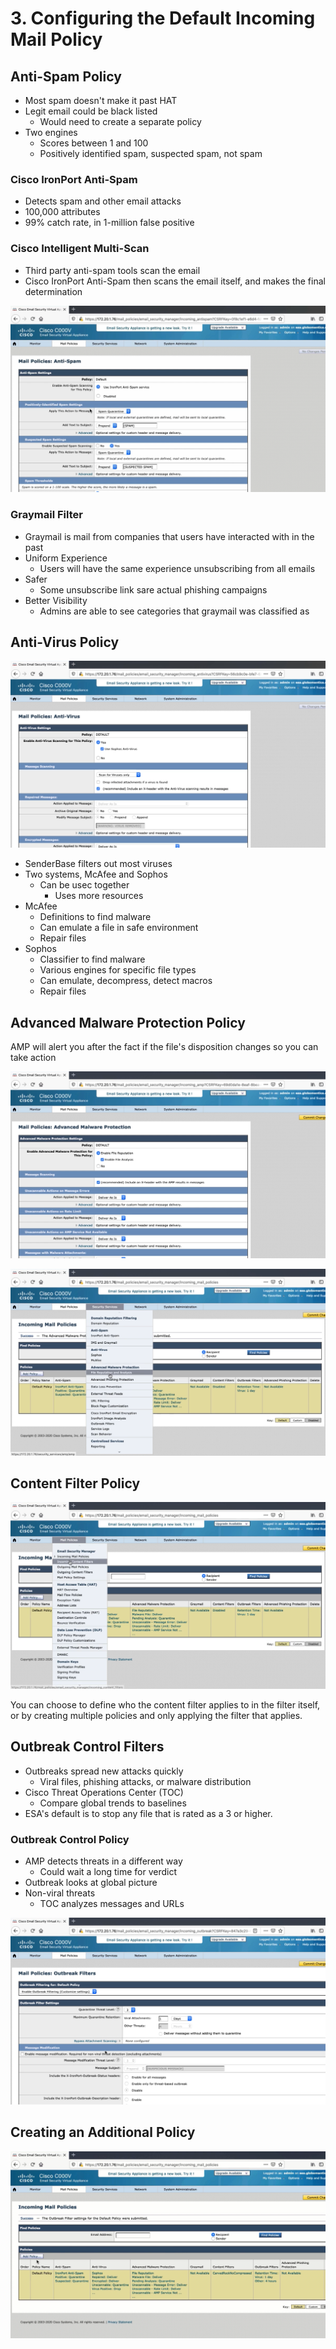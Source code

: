# 3. Configuring the Default Incoming Mail Policy

## Anti-Spam Policy

* Most spam doesn't make it past HAT
* Legit email could be black listed
  * Would need to create a separate policy
* Two engines
  * Scores between 1 and 100
  * Positively identified spam, suspected spam, not spam

### Cisco IronPort Anti-Spam

* Detects spam and other email attacks
* 100,000 attributes
* 99% catch rate, in 1-million false positive

### Cisco Intelligent Multi-Scan

* Third party anti-spam tools scan the email
* Cisco IronPort Anti-Spam then scans the email itself, and makes the final determination

![](../../../.gitbook/assets/configuring-the-default-incoming-mail-policy-1.png)

### Graymail Filter

* Graymail is mail from companies that users have interacted with in the past
* Uniform Experience
  * Users will have the same experience unsubscribing from all emails
* Safer
  * Some unsubscribe link sare actual phishing campaigns
* Better Visibility
  * Admins are able to see categories that graymail was classified as

## Anti-Virus Policy

![](../../../.gitbook/assets/configuring-the-default-incoming-mail-policy-2.png)

* SenderBase filters out most viruses
* Two systems, McAfee and Sophos
  * Can be usec together
    * Uses more resources
* McAfee
  * Definitions to find malware
  * Can emulate a file in safe environment
  * Repair files
* Sophos
  * Classifier to find malware
  * Various engines for specific file types
  * Can emulate, decompress, detect macros
  * Repair files

## Advanced Malware Protection Policy

AMP will alert you after the fact if the file's disposition changes so you can take action

![](../../../.gitbook/assets/configuring-the-default-incoming-mail-policy-3.png)

![](../../../.gitbook/assets/configuring-the-default-incoming-mail-policy-4.png)

## Content Filter Policy

![](../../../.gitbook/assets/configuring-the-default-incoming-mail-policy-5.png)

You can choose to define who the content filter applies to in the filter itself, or by creating multiple policies and only applying the filter that applies.

## Outbreak Control Filters

* Outbreaks spread new attacks quickly
  * Viral files, phishing attacks, or malware distribution
* Cisco Threat Operations Center \(TOC\)
  * Compare global trends to baselines
* ESA's default is to stop any file that is rated as a 3 or higher.

### Outbreak Control Policy

* AMP detects threats in a different way
  * Could wait a long time for verdict
* Outbreak looks at global picture
* Non-viral threats
  * TOC analyzes messages and URLs

![](../../../.gitbook/assets/configuring-the-default-incoming-mail-policy-6.png)

## Creating an Additional Policy

![](../../../.gitbook/assets/configuring-the-default-incoming-mail-policy-7.png)

